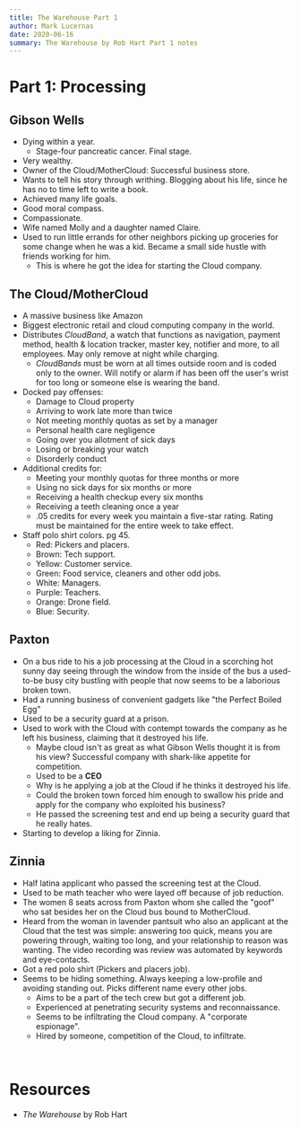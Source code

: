 ```yaml
---
title: The Warehouse Part 1
author: Mark Lucernas
date: 2020-06-16
summary: The Warehouse by Rob Hart Part 1 notes
---
```



# Part 1: Processing

## Gibson Wells

  - Dying within a year.
    * Stage-four pancreatic cancer. Final stage.
  - Very wealthy.
  - Owner of the Cloud/MotherCloud: Successful business store.
  - Wants to tell his story through writhing. Blogging about his life, since he
    has no to time left to write a book.
  - Achieved many life goals.
  - Good moral compass.
  - Compassionate.
  - Wife named Molly and a daughter named Claire.
  - Used to run little errands for other neighbors picking up groceries for some
    change when he was a kid. Became a small side hustle with friends working
    for him.
    * This is where he got the idea for starting the Cloud company.


## The Cloud/MotherCloud

  - A massive business like Amazon
  - Biggest electronic retail and cloud computing company in the world.
  - Distributes _CloudBand_, a watch that functions as navigation, payment
    method, health & location tracker, master key, notifier and more, to all
    employees. May only remove at night while charging.
    - _CloudBands_ must be worn at all times outside room and is coded only to
      the owner. Will notify or alarm if has been off the user's wrist for too
      long or someone else is wearing the band.
  - Docked pay offenses:
    * Damage to Cloud property
    * Arriving to work late more than twice
    * Not meeting monthly quotas as set by a manager
    * Personal health care negligence
    * Going over you allotment of sick days
    * Losing or breaking your watch
    * Disorderly conduct
  - Additional credits for:
    * Meeting your monthly quotas for three months or more
    * Using no sick days for six months or more
    * Receiving a health checkup every six months
    * Receiving a teeth cleaning once a year
    * .05 credits for every week you maintain a five-star rating. Rating must be
      maintained for the entire week to take effect.
  - Staff polo shirt colors. pg 45.
    * Red: Pickers and placers.
    * Brown: Tech support.
    * Yellow: Customer service.
    * Green: Food service, cleaners and other odd jobs.
    * White: Managers.
    * Purple: Teachers.
    * Orange: Drone field.
    * Blue: Security.


## Paxton

  - On a bus ride to his a job processing at the Cloud in a scorching hot sunny
    day seeing through the window from the inside of the bus a used-to-be busy
    city bustling with people that now seems to be a laborious broken town.
  - Had a running business of convenient gadgets like "the Perfect Boiled Egg"
  - Used to be a security guard at a prison.
  - Used to work with the Cloud with contempt towards the company as he left his
    business, claiming that it destroyed his life.
    * Maybe cloud isn't as great as what Gibson Wells thought it is from his
      view? Successful company with shark-like appetite for competition.
    * Used to be a **CEO**
    * Why is he applying a job at the Cloud if he thinks it destroyed his life.
    * Could the broken town forced him enough to swallow his pride and apply for
      the company who exploited his business?
    * He passed the screening test and end up being a security guard that he
      really hates.
  - Starting to develop a liking for Zinnia.


## Zinnia

  - Half latina applicant who passed the screening test at the Cloud.
  - Used to be math teacher who were layed off because of job reduction.
  - The women 8 seats across from Paxton whom she called the "goof" who sat
    besides her on the Cloud bus bound to MotherCloud.
  - Heard from the woman in lavender pantsuit who also an applicant at the Cloud
    that the test was simple: answering too quick, means you are powering
    through, waiting too long, and your relationship to reason was wanting. The
    video recording was review was automated by keywords and eye-contacts.
  - Got a red polo shirt (Pickers and placers job).
  - Seems to be hiding something. Always keeping a low-profile and avoiding
    standing out. Picks different name every other jobs.
    * Aims to be a part of the tech crew but got a different job.
    * Experienced at penetrating security systems and reconnaissance.
    * Seems to be infiltrating the Cloud company. A "corporate espionage".
    * Hired by someone, competition of the Cloud, to infiltrate.


<br>

# Resources

  - _The Warehouse_ by Rob Hart

